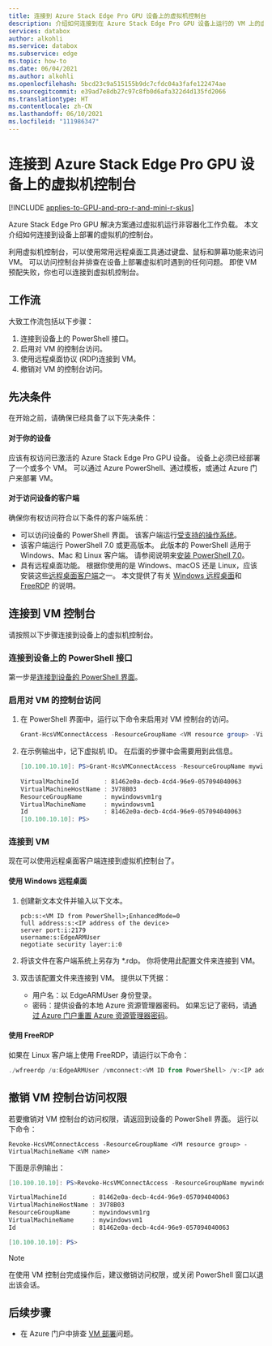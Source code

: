 ```yaml
---
title: 连接到 Azure Stack Edge Pro GPU 设备上的虚拟机控制台
description: 介绍如何连接到在 Azure Stack Edge Pro GPU 设备上运行的 VM 上的虚拟机控制台。
services: databox
author: alkohli
ms.service: databox
ms.subservice: edge
ms.topic: how-to
ms.date: 06/04/2021
ms.author: alkohli
ms.openlocfilehash: 5bcd23c9a515155b9dc7cfdc04a3fafe122474ae
ms.sourcegitcommit: e39ad7e8db27c97c8fb0d6afa322d4d135fd2066
ms.translationtype: HT
ms.contentlocale: zh-CN
ms.lasthandoff: 06/10/2021
ms.locfileid: "111986347"
---
```

# <a name="connect-to-a-virtual-machine-console-on-an-azure-stack-edge-pro-gpu-device"></a>连接到 Azure Stack Edge Pro GPU 设备上的虚拟机控制台

[!INCLUDE [applies-to-GPU-and-pro-r-and-mini-r-skus](../../includes/azure-stack-edge-applies-to-gpu-pro-r-mini-r-sku.md)]

Azure Stack Edge Pro GPU 解决方案通过虚拟机运行非容器化工作负载。 本文介绍如何连接到设备上部署的虚拟机的控制台。 

利用虚拟机控制台，可以使用常用远程桌面工具通过键盘、鼠标和屏幕功能来访问 VM。 可以访问控制台并排查在设备上部署虚拟机时遇到的任何问题。 即使 VM 预配失败，你也可以连接到虚拟机控制台。


## <a name="workflow"></a>工作流

大致工作流包括以下步骤：

1. 连接到设备上的 PowerShell 接口。
1. 启用对 VM 的控制台访问。
1. 使用远程桌面协议 (RDP)连接到 VM。
1. 撤销对 VM 的控制台访问。

## <a name="prerequisites"></a>先决条件

在开始之前，请确保已经具备了以下先决条件：

#### <a name="for-your-device"></a>对于你的设备

应该有权访问已激活的 Azure Stack Edge Pro GPU 设备。 设备上必须已经部署了一个或多个 VM。 可以通过 Azure PowerShell、通过模板，或通过 Azure 门户来部署 VM。

#### <a name="for-client-accessing-the-device"></a>对于访问设备的客户端

确保你有权访问符合以下条件的客户端系统：

- 可以访问设备的 PowerShell 界面。 该客户端运行[受支持的操作系统](azure-stack-edge-gpu-system-requirements.md#supported-os-for-clients-connected-to-device)。
- 该客户端运行 PowerShell 7.0 或更高版本。 此版本的 PowerShell 适用于 Windows、Mac 和 Linux 客户端。 请参阅说明来[安装 PowerShell 7.0](/powershell/scripting/whats-new/what-s-new-in-powershell-70?view=powershell-7.1&preserve-view=true)。
- 具有远程桌面功能。 根据你使用的是 Windows、macOS 还是 Linux，应该安装这些[远程桌面客户端](/windows-server/remote/remote-desktop-services/clients/remote-desktop-clients)之一。 本文提供了有关 [Windows 远程桌面](/windows-server/remote/remote-desktop-services/clients/windowsdesktop#install-the-client)和 [FreeRDP](https://www.freerdp.com/) 的说明。 <!--Which version of FreeRDP to use?-->


## <a name="connect-to-vm-console"></a>连接到 VM 控制台

请按照以下步骤连接到设备上的虚拟机控制台。

### <a name="connect-to-the-powershell-interface-on-your-device"></a>连接到设备上的 PowerShell 接口

第一步是[连接到设备的 PowerShell 界面](azure-stack-edge-gpu-connect-powershell-interface.md#connect-to-the-powershell-interface)。 

### <a name="enable-console-access-to-the-vm"></a>启用对 VM 的控制台访问

1.  在 PowerShell 界面中，运行以下命令来启用对 VM 控制台的访问。

    ```powershell
    Grant-HcsVMConnectAccess -ResourceGroupName <VM resource group> -VirtualMachineName <VM name>
    ```
2. 在示例输出中，记下虚拟机 ID。 在后面的步骤中会需要用到此信息。

    ```powershell
    [10.100.10.10]: PS>Grant-HcsVMConnectAccess -ResourceGroupName mywindowsvm1rg -VirtualMachineName mywindowsvm1
        
    VirtualMachineId       : 81462e0a-decb-4cd4-96e9-057094040063
    VirtualMachineHostName : 3V78B03
    ResourceGroupName      : mywindowsvm1rg
    VirtualMachineName     : mywindowsvm1
    Id                     : 81462e0a-decb-4cd4-96e9-057094040063
    [10.100.10.10]: PS>
    ```

### <a name="connect-to-the-vm"></a>连接到 VM

现在可以使用远程桌面客户端连接到虚拟机控制台了。

#### <a name="use-windows-remote-desktop"></a>使用 Windows 远程桌面

1. 创建新文本文件并输入以下文本。

    ```
    pcb:s:<VM ID from PowerShell>;EnhancedMode=0
    full address:s:<IP address of the device>   
    server port:i:2179
    username:s:EdgeARMUser
    negotiate security layer:i:0
    ```
1. 将该文件在客户端系统上另存为 *.rdp。 你将使用此配置文件来连接到 VM。
1. 双击该配置文件来连接到 VM。 提供以下凭据：

    - 用户名：以 EdgeARMUser 身份登录。
    - 密码：提供设备的本地 Azure 资源管理器密码。 如果忘记了密码，请[通过 Azure 门户重置 Azure 资源管理器密码](azure-stack-edge-gpu-set-azure-resource-manager-password.md#reset-password-via-the-azure-portal)。 

#### <a name="use-freerdp"></a>使用 FreeRDP

如果在 Linux 客户端上使用 FreeRDP，请运行以下命令： 

```powershell
./wfreerdp /u:EdgeARMUser /vmconnect:<VM ID from PowerShell> /v:<IP address of the device>
```

## <a name="revoke-vm-console-access"></a>撤销 VM 控制台访问权限

若要撤销对 VM 控制台的访问权限，请返回到设备的 PowerShell 界面。 运行以下命令：

```
Revoke-HcsVMConnectAccess -ResourceGroupName <VM resource group> -VirtualMachineName <VM name>
```
下面是示例输出：

```powershell
[10.100.10.10]: PS>Revoke-HcsVMConnectAccess -ResourceGroupName mywindowsvm1rg -VirtualMachineName mywindowsvm1

VirtualMachineId       : 81462e0a-decb-4cd4-96e9-057094040063
VirtualMachineHostName : 3V78B03
ResourceGroupName      : mywindowsvm1rg
VirtualMachineName     : mywindowsvm1
Id                     : 81462e0a-decb-4cd4-96e9-057094040063

[10.100.10.10]: PS>
```
> [!NOTE] 
> 在使用 VM 控制台完成操作后，建议撤销访问权限，或关闭 PowerShell 窗口以退出该会话。 

## <a name="next-steps"></a>后续步骤

- 在 Azure 门户中排查 [VM 部署](azure-stack-edge-gpu-troubleshoot-virtual-machine-provisioning.md)问题。
<!--Make "VM guest logs" first link when article is available.-->